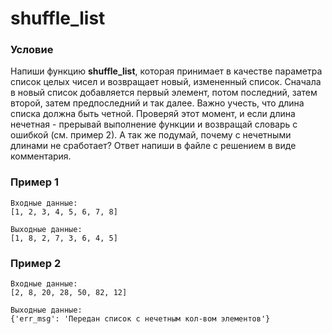 # shuffle_list

### **Условие**

Напиши функцию **shuffle_list**, которая принимает в качестве параметра список целых чисел и возвращает новый, измененный список. Сначала в новый список добавляется первый элемент, потом последний, затем второй, затем предпоследний и так далее. Важно учесть, что длина списка должна быть четной. Проверяй этот момент, и если длина нечетная - прерывай выполнение функции и возвращай словарь с ошибкой (см. пример 2). А так же подумай, почему с нечетными длинами не сработает? Ответ напиши в файле с решением в виде комментария.

### Пример 1

```
Входные данные:
[1, 2, 3, 4, 5, 6, 7, 8]

Выходные данные:
[1, 8, 2, 7, 3, 6, 4, 5]
```

### Пример 2

```
Входные данные:
[2, 8, 20, 28, 50, 82, 12]

Выходные данные:
{'err_msg': 'Передан список с нечетным кол-вом элементов'}
```